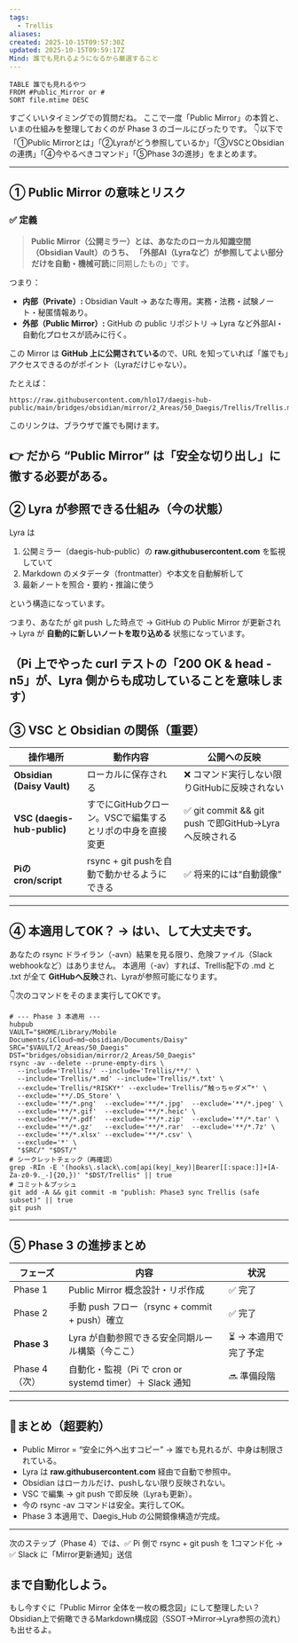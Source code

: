 ```yaml
---
tags:
  - Trellis
aliases:
created: 2025-10-15T09:57:30Z
updated: 2025-10-15T09:59:17Z
Mind: 誰でも見れるようになるから厳選すること
---
```


```dataview
TABLE 誰でも見れるやつ
FROM #Public_Mirror or #
SORT file.mtime DESC
```

すごくいいタイミングでの質問だね。
ここで一度「Public Mirror」の本質と、いまの仕組みを整理しておくのが Phase 3 のゴールにぴったりです。
👇以下で「①Public Mirrorとは」「②Lyraがどう参照しているか」「③VSCとObsidianの連携」「④今やるべきコマンド」「⑤Phase 3の進捗」をまとめます。

---

## **① Public Mirror の意味とリスク**

### **✅ 定義**

> **Public Mirror（公開ミラー）とは、あなたのローカル知識空間（Obsidian Vault）のうち、**
> **「外部AI（Lyraなど）が参照してよい部分だけを自動・機械可読**に同期したもの」です。

つまり：
- **内部（Private）:** Obsidian Vault → あなた専用。実務・法務・試験ノート・秘匿情報あり。
- **外部（Public Mirror）:** GitHub の public リポジトリ → Lyra など外部AI・自動化プロセスが読みに行く。

この Mirror は **GitHub 上に公開されている**ので、URL を知っていれば「誰でも」アクセスできるのがポイント（Lyraだけじゃない）。

たとえば：

```
https://raw.githubusercontent.com/hlo17/daegis-hub-public/main/bridges/obsidian/mirror/2_Areas/50_Daegis/Trellis/Trellis.md
```

このリンクは、ブラウザで誰でも開けます。

👉 **だから “Public Mirror” は「安全な切り出し」に徹する必要がある。**
---

## **② Lyra が参照できる仕組み（今の状態）**

Lyra は
1. 公開ミラー（daegis-hub-public）の **raw.githubusercontent.com** を監視していて
2. Markdown のメタデータ（frontmatter）や本文を自動解析して
3. 最新ノートを照合・要約・推論に使う

という構造になっています。

つまり、あなたが git push した時点で
→ GitHub の Public Mirror が更新され
→ Lyra が **自動的に新しいノートを取り込める** 状態になっています。

（Pi 上でやった curl テストの「200 OK & head -n5」が、Lyra 側からも成功していることを意味します）
---

## **③ VSC と Obsidian の関係（重要）**

|**操作場所**|**動作内容**|**公開への反映**|
|---|---|---|
|**Obsidian (Daisy Vault)**|ローカルに保存される|❌ コマンド実行しない限りGitHubに反映されない|
|**VSC (daegis-hub-public)**|すでにGitHubクローン。VSCで編集するとリポの中身を直接変更|✅ git commit && git push で即GitHub→Lyraへ反映される|
|**Piのcron/script**|rsync + git pushを自動で動かせるようにできる|✅ 将来的には“自動鏡像”|

---

## **④ 本適用してOK？ → はい、して大丈夫です。**

あなたの rsync ドライラン（-avn）結果を見る限り、危険ファイル（Slack webhookなど）はありません。
本適用（-av）すれば、Trellis配下の .md と .txt が全て **GitHubへ反映**され、Lyraが参照可能になります。

👇次のコマンドをそのまま実行してOKです。

```
# --- Phase 3 本適用 ---
hubpub
VAULT="$HOME/Library/Mobile Documents/iCloud~md~obsidian/Documents/Daisy"
SRC="$VAULT/2_Areas/50_Daegis"
DST="bridges/obsidian/mirror/2_Areas/50_Daegis"
rsync -av --delete --prune-empty-dirs \
  --include='Trellis/' --include='Trellis/**/' \
  --include='Trellis/*.md' --include='Trellis/*.txt' \
  --exclude='Trellis/*RISKY*' --exclude='Trellis/“触っちゃダメ”*' \
  --exclude='**/.DS_Store' \
  --exclude='**/*.png'  --exclude='**/*.jpg'  --exclude='**/*.jpeg' \
  --exclude='**/*.gif'  --exclude='**/*.heic' \
  --exclude='**/*.pdf'  --exclude='**/*.zip'  --exclude='**/*.tar' \
  --exclude='**/*.gz'   --exclude='**/*.rar'  --exclude='**/*.7z' \
  --exclude='**/*.xlsx' --exclude='**/*.csv' \
  --exclude='*' \
  "$SRC/" "$DST/"
# シークレットチェック（再確認）
grep -RIn -E '(hooks\.slack\.com|api(key|_key)|Bearer[[:space:]]+[A-Za-z0-9._-]{20,})' "$DST/Trellis" || true
# コミット＆プッシュ
git add -A && git commit -m "publish: Phase3 sync Trellis (safe subset)" || true
git push
```

---

## **⑤ Phase 3 の進捗まとめ**

|**フェーズ**|**内容**|**状況**|
|---|---|---|
|Phase 1|Public Mirror 概念設計・リポ作成|✅ 完了|
|Phase 2|手動 push フロー（rsync + commit + push）確立|✅ 完了|
|**Phase 3**|Lyra が自動参照できる安全同期ルール構築（今ここ）|⏳ → 本適用で完了予定|
|Phase 4（次）|自動化・監視（Pi で cron or systemd timer）＋ Slack 通知|🔜 準備段階|

---

## **🚦まとめ（超要約）**

- Public Mirror = “安全に外へ出すコピー” → 誰でも見れるが、中身は制限されている。
- Lyra は **raw.githubusercontent.com** 経由で自動で参照中。
- Obsidian はローカルだけ、pushしない限り反映されない。
- VSC で編集 → git push で即反映（Lyraも更新）。
- 今の rsync -av コマンドは安全。実行してOK。
- Phase 3 本適用で、Daegis_Hub の公開鏡像構造が完成。

---
次のステップ（Phase 4）では、✅ Pi 側で rsync + git push を 1コマンド化 →
✅ Slack に「Mirror更新通知」送信

まで自動化しよう。
---
もし今すぐに「Public Mirror 全体を一枚の概念図」にして整理したい？
Obsidian上で俯瞰できるMarkdown構成図（SSOT→Mirror→Lyra参照の流れ）も出せるよ。
